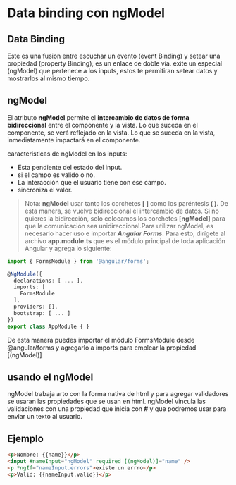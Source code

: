 # Data binding con ngModel

## Data Binding

Este es una fusion entre escuchar un evento (event Binding) y setear una propiedad (property Binding), es un enlace de doble via. exite un especial (ngModel) que pertenece a los inputs, estos te permitiran setear datos y mostrarlos al mismo tiempo.

## ngModel

El atributo **ngModel** permite el **intercambio de datos de forma bidireccional** entre el componente y la vista. Lo que suceda en el componente, se verá reflejado en la vista. Lo que se suceda en la vista, inmediatamente impactará en el componente.

caracteristicas de ngModel en los inputs:

* Esta pendiente del estado del input.
* si el campo es valido o no.
* La interacción que el usuario tiene con ese campo.
* sincroniza el valor.

> Nota: **ngModel** usar tanto los corchetes **[ ]** como los paréntesis **( )**. De esta manera, se vuelve bidireccional el intercambio de datos. Si no quieres la bidirección, solo colocamos los corchetes **[ngModel]** para que la comunicación sea unidireccional.Para utilizar ngModel, es necesario hacer uso e importar ***Angular Forms***. Para esto, dirígete al archivo **app.module.ts** que es el módulo principal de toda aplicación Angular y agrega lo siguiente:

```typescript
import { FormsModule } from '@angular/forms';

@NgModule({
  declarations: [ ... ],
  imports: [
    FormsModule
  ],
  providers: [],
  bootstrap: [ ... ]
})
export class AppModule { }
```
De esta manera puedes importar el módulo FormsModule desde @angular/forms y agregarlo a imports para emplear la propiedad [(ngModel)]

## usando el ngModel

ngModel trabaja arto con la forma nativa de html y para agregar validadores se usaran las propiedades que se usan en html.
ngModel vincula las validaciones con una propiedad que inicia con **#** y que podremos usar para enviar un texto al usuario.

## Ejemplo

```html
<p>Nombre: {{name}}</p>
<input #nameInput="ngModel" required [(ngModel)]="name" />
<p *ngIf="nameInput.errors">existe un errro</p>
<p>Valid: {{nameInput.valid}}</p>
```